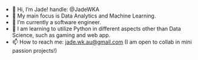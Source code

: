 - 👋 Hi, I’m Jade! handle: @JadeWKA
- 👀 My main focus is Data Analytics and Machine Learning.
- 🌱 I’m currently a software engineer.
- 📖 I am learning to utilize Python in different aspects other than Data Science, such as gaming and web app.
- 📫 How to reach me: jade.wk.au@gmail.com (I am open to collab in mini passion projects!)

<!---
JadeWKA/JadeWKA is a ✨ special ✨ repository because its `README.md` (this file) appears on your GitHub profile.
You can click the Preview link to take a look at your changes.
--->
